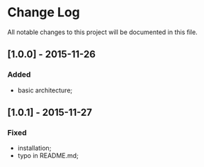 # Change Log #
All notable changes to this project will be documented in this file.

## [1.0.0] - 2015-11-26 ##
### Added ###
- basic architecture;

## [1.0.1] - 2015-11-27 ##
### Fixed ###
- installation;
- typo in README.md;
